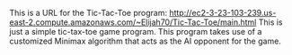 This is a URL for the Tic-Tac-Toe program: http://ec2-3-23-103-239.us-east-2.compute.amazonaws.com/~Elijah70/Tic-Tac-Toe/main.html
This is just a simple tic-tax-toe game program. This program takes use of a customized Minimax algorithm that acts as the AI opponent for the game.
